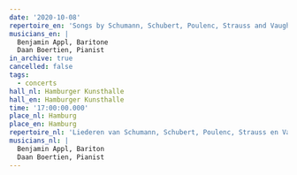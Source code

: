 ```yaml
---
date: '2020-10-08'
repertoire_en: 'Songs by Schumann, Schubert, Poulenc, Strauss and Vaughan Williams'
musicians_en: |
  Benjamin Appl, Baritone
  Daan Boertien, Pianist
in_archive: true
cancelled: false
tags:
  - concerts
hall_nl: Hamburger Kunsthalle
hall_en: Hamburger Kunsthalle
time: '17:00:00.000'
place_nl: Hamburg
place_en: Hamburg
repertoire_nl: 'Liederen van Schumann, Schubert, Poulenc, Strauss en Vaughan Williams'
musicians_nl: |
  Benjamin Appl, Bariton
  Daan Boertien, Pianist
---
```


